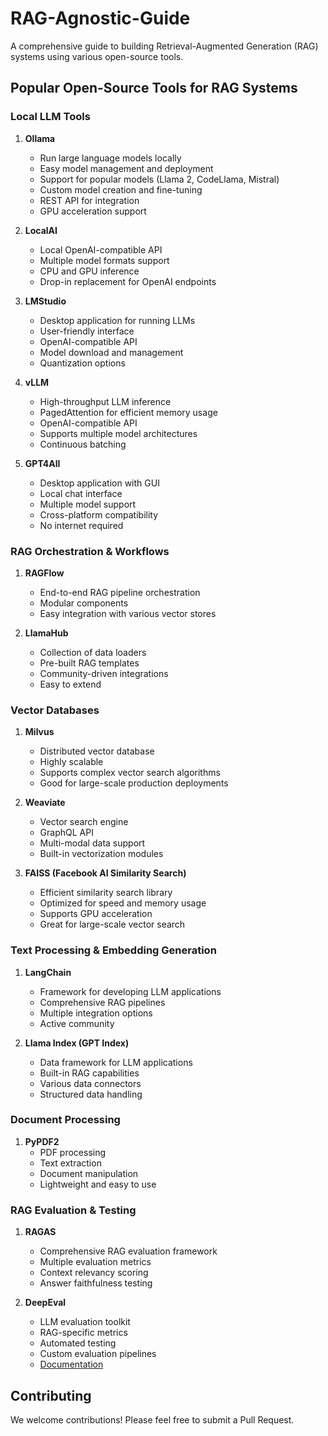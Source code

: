 # RAG-Agnostic-Guide

A comprehensive guide to building Retrieval-Augmented Generation (RAG) systems using various open-source tools.

## Popular Open-Source Tools for RAG Systems

### Local LLM Tools
1. **Ollama**
   - Run large language models locally
   - Easy model management and deployment
   - Support for popular models (Llama 2, CodeLlama, Mistral)
   - Custom model creation and fine-tuning
   - REST API for integration
   - GPU acceleration support

2. **LocalAI**
   - Local OpenAI-compatible API
   - Multiple model formats support
   - CPU and GPU inference
   - Drop-in replacement for OpenAI endpoints

3. **LMStudio**
   - Desktop application for running LLMs
   - User-friendly interface
   - OpenAI-compatible API
   - Model download and management
   - Quantization options

4. **vLLM**
   - High-throughput LLM inference
   - PagedAttention for efficient memory usage
   - OpenAI-compatible API
   - Supports multiple model architectures
   - Continuous batching

5. **GPT4All**
   - Desktop application with GUI
   - Local chat interface
   - Multiple model support
   - Cross-platform compatibility
   - No internet required

### RAG Orchestration & Workflows
1. **RAGFlow**
   - End-to-end RAG pipeline orchestration
   - Modular components
   - Easy integration with various vector stores

2. **LlamaHub**
   - Collection of data loaders
   - Pre-built RAG templates
   - Community-driven integrations
   - Easy to extend

### Vector Databases
1. **Milvus**
   - Distributed vector database
   - Highly scalable
   - Supports complex vector search algorithms
   - Good for large-scale production deployments

2. **Weaviate**
   - Vector search engine
   - GraphQL API
   - Multi-modal data support
   - Built-in vectorization modules

3. **FAISS (Facebook AI Similarity Search)**
   - Efficient similarity search library
   - Optimized for speed and memory usage
   - Supports GPU acceleration
   - Great for large-scale vector search

### Text Processing & Embedding Generation
1. **LangChain**
   - Framework for developing LLM applications
   - Comprehensive RAG pipelines
   - Multiple integration options
   - Active community

2. **Llama Index (GPT Index)**
   - Data framework for LLM applications
   - Built-in RAG capabilities
   - Various data connectors
   - Structured data handling

### Document Processing
1. **PyPDF2**
   - PDF processing
   - Text extraction
   - Document manipulation
   - Lightweight and easy to use

### RAG Evaluation & Testing
1. **RAGAS**
   - Comprehensive RAG evaluation framework
   - Multiple evaluation metrics
   - Context relevancy scoring
   - Answer faithfulness testing

2. **DeepEval**
   - LLM evaluation toolkit
   - RAG-specific metrics
   - Automated testing
   - Custom evaluation pipelines
   - [Documentation](https://docs.confident-ai.com/)

## Contributing
We welcome contributions! Please feel free to submit a Pull Request.